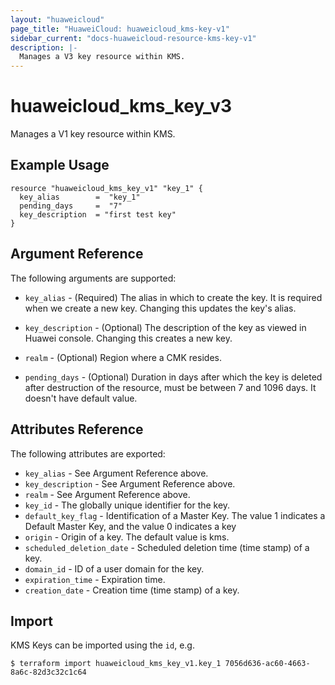```yaml
---
layout: "huaweicloud"
page_title: "HuaweiCloud: huaweicloud_kms-key-v1"
sidebar_current: "docs-huaweicloud-resource-kms-key-v1"
description: |-
  Manages a V3 key resource within KMS.
---
```


# huaweicloud\_kms\_key_v3

Manages a V1 key resource within KMS.

## Example Usage

```hcl
resource "huaweicloud_kms_key_v1" "key_1" {
  key_alias        =  "key_1"
  pending_days     =  "7"
  key_description  = "first test key"
}
```

## Argument Reference

The following arguments are supported:

* `key_alias` - (Required) The alias in which to create the key. It is required when
    we create a new key. Changing this updates the key's alias.

* `key_description` - (Optional) The description of the key as viewed in Huawei console.
    Changing this creates a new key.

* `realm` - (Optional) Region where a CMK resides.

* `pending_days` - (Optional) Duration in days after which the key is deleted
    after destruction of the resource, must be between 7 and 1096 days. It doesn't
    have default value.


## Attributes Reference

The following attributes are exported:

* `key_alias` - See Argument Reference above.
* `key_description` - See Argument Reference above.
* `realm` - See Argument Reference above.
* `key_id` - The globally unique identifier for the key.
* `default_key_flag` - Identification of a Master Key. The value 1 indicates a Default
    Master Key, and the value 0 indicates a key
* `origin` - Origin of a key. The default value is kms.
* `scheduled_deletion_date` - Scheduled deletion time (time stamp) of a key.
* `domain_id` - ID of a user domain for the key.
* `expiration_time` - Expiration time.
* `creation_date` - Creation time (time stamp) of a key.


## Import

KMS Keys can be imported using the `id`, e.g.

```
$ terraform import huaweicloud_kms_key_v1.key_1 7056d636-ac60-4663-8a6c-82d3c32c1c64
```
